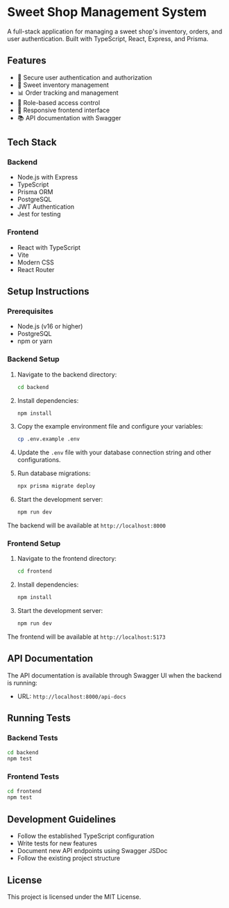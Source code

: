 # Sweet Shop Management System

A full-stack application for managing a sweet shop's inventory, orders, and user authentication. Built with TypeScript, React, Express, and Prisma.

## Features

- 🔐 Secure user authentication and authorization
- 🍬 Sweet inventory management
- 📊 Order tracking and management
- 🎯 Role-based access control
- 📱 Responsive frontend interface
- 📚 API documentation with Swagger

## Tech Stack

### Backend

- Node.js with Express
- TypeScript
- Prisma ORM
- PostgreSQL
- JWT Authentication
- Jest for testing

### Frontend

- React with TypeScript
- Vite
- Modern CSS
- React Router

## Setup Instructions

### Prerequisites

- Node.js (v16 or higher)
- PostgreSQL
- npm or yarn

### Backend Setup

1. Navigate to the backend directory:

   ```bash
   cd backend
   ```

2. Install dependencies:

   ```bash
   npm install
   ```

3. Copy the example environment file and configure your variables:

   ```bash
   cp .env.example .env
   ```

4. Update the `.env` file with your database connection string and other configurations.

5. Run database migrations:

   ```bash
   npx prisma migrate deploy
   ```

6. Start the development server:
   ```bash
   npm run dev
   ```

The backend will be available at `http://localhost:8000`

### Frontend Setup

1. Navigate to the frontend directory:

   ```bash
   cd frontend
   ```

2. Install dependencies:

   ```bash
   npm install
   ```

3. Start the development server:
   ```bash
   npm run dev
   ```

The frontend will be available at `http://localhost:5173`

## API Documentation

The API documentation is available through Swagger UI when the backend is running:

- URL: `http://localhost:8000/api-docs`

## Running Tests

### Backend Tests

```bash
cd backend
npm test
```

### Frontend Tests

```bash
cd frontend
npm test
```

## Development Guidelines

- Follow the established TypeScript configuration
- Write tests for new features
- Document new API endpoints using Swagger JSDoc
- Follow the existing project structure

## License

This project is licensed under the MIT License.
